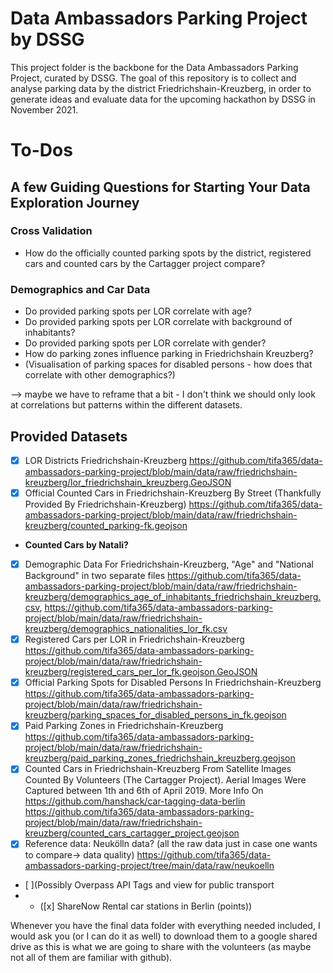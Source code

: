 # Data Ambassadors Parking Project by DSSG

This project folder is the backbone for the Data Ambassadors Parking Project, curated by DSSG. The goal of this repository is to collect and analyse parking data by the district Friedrichshain-Kreuzberg, in order to generate ideas and evaluate data for the upcoming hackathon by DSSG in November 2021.  

# To-Dos

## A few Guiding Questions for Starting Your Data Exploration Journey

### Cross Validation
* How do the officially counted parking spots by the district, registered cars and counted cars by the Cartagger project compare?

### Demographics and Car Data 
* Do provided parking spots per LOR correlate with age?
* Do provided parking spots per LOR correlate with background of inhabitants? 
* Do provided parking spots per LOR correlate with gender?
* How do parking zones influence parking in Friedrichshain Kreuzberg?
* (Visualisation of parking spaces for disabled persons - how does that correlate with other demographics?)

--> maybe we have to reframe that a bit - I don't think we should only look at correlations but patterns within the different datasets.

## Provided Datasets
* [x] LOR Districts Friedrichshain-Kreuzberg https://github.com/tifa365/data-ambassadors-parking-project/blob/main/data/raw/friedrichshain-kreuzberg/lor_friedrichshain_kreuzberg.GeoJSON
* [X] Official Counted Cars in Friedrichshain-Kreuzberg By Street (Thankfully Provided By Friedrichshain-Kreuzberg) https://github.com/tifa365/data-ambassadors-parking-project/blob/main/data/raw/friedrichshain-kreuzberg/counted_parking-fk.geojson
* **Counted Cars by Natali?**
* [x] Demographic Data For Friedrichshain-Kreuzberg, "Age" and "National Background" in two separate files https://github.com/tifa365/data-ambassadors-parking-project/blob/main/data/raw/friedrichshain-kreuzberg/demographics_age_of_inhabitants_friedrichshain_kreuzberg.csv, https://github.com/tifa365/data-ambassadors-parking-project/blob/main/data/raw/friedrichshain-kreuzberg/demographics_nationalities_lor_fk.csv
* [x] Registered Cars per LOR in Friedrichshain-Kreuzberg https://github.com/tifa365/data-ambassadors-parking-project/blob/main/data/raw/friedrichshain-kreuzberg/registered_cars_per_lor_fk.geojson.GeoJSON
* [x] Official Parking Spots for Disabled Persons In Friedrichshain-Kreuzberg
https://github.com/tifa365/data-ambassadors-parking-project/blob/main/data/raw/friedrichshain-kreuzberg/parking_spaces_for_disabled_persons_in_fk.geojson
* [x] Paid Parking Zones in Friedrichshain-Kreuzberg https://github.com/tifa365/data-ambassadors-parking-project/blob/main/data/raw/friedrichshain-kreuzberg/paid_parking_zones_friedrichshain_kreuzberg.geojson
* [x] Counted Cars in Friedrichshain-Kreuzberg From Satellite Images Counted By Volunteers (The Cartagger Project). Aerial Images Were Captured between 1th and 6th of April 2019. More Info On https://github.com/hanshack/car-tagging-data-berlin https://github.com/tifa365/data-ambassadors-parking-project/blob/main/data/raw/friedrichshain-kreuzberg/counted_cars_cartagger_project.geojson
* [x] Reference data: Neukölln data? (all the raw data just in case one wants to compare→ data quality) https://github.com/tifa365/data-ambassadors-parking-project/tree/main/data/raw/neukoelln
* [ ](Possibly Overpass API Tags and view for public transport 
* * ([x] ShareNow Rental car stations in Berlin (points)) 

Whenever you have the final data folder with everything needed included, I would ask you (or I can do it as well) to download them to a google shared drive as this is what we are going to share with the volunteers (as maybe not all of them are familiar with github).
